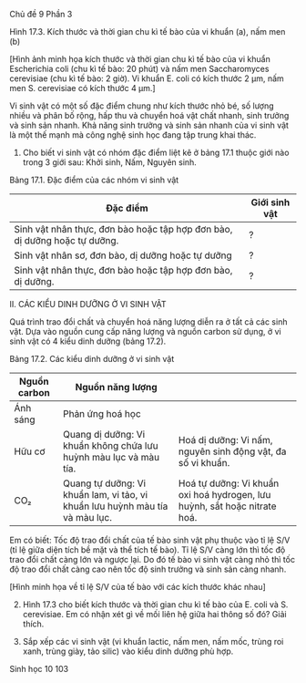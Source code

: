 Chủ đề 9
Phần 3

Hình 17.3. Kích thước và thời gian chu kì tế bào của vi khuẩn (a), nấm men (b)

[Hình ảnh minh họa kích thước và thời gian chu kì tế bào của vi khuẩn Escherichia coli (chu kì tế bào: 20 phút) và nấm men Saccharomyces cerevisiae (chu kì tế bào: 2 giờ). Vi khuẩn E. coli có kích thước 2 μm, nấm men S. cerevisiae có kích thước 4 μm.]

Vi sinh vật có một số đặc điểm chung như kích thước nhỏ bé, số lượng nhiều và phân bố rộng, hấp thu và chuyển hoá vật chất nhanh, sinh trưởng và sinh sản nhanh. Khả năng sinh trưởng và sinh sản nhanh của vi sinh vật là một thế mạnh mà công nghệ sinh học đang tập trung khai thác.

1. Cho biết vi sinh vật có nhóm đặc điểm liệt kê ở bảng 17.1 thuộc giới nào trong 3 giới sau: Khởi sinh, Nấm, Nguyên sinh.

Bảng 17.1. Đặc điểm của các nhóm vi sinh vật

Đặc điểm | Giới sinh vật
--- | ---
Sinh vật nhân thực, đơn bào hoặc tập hợp đơn bào, dị dưỡng hoặc tự dưỡng. | ?
Sinh vật nhân sơ, đơn bào, dị dưỡng hoặc tự dưỡng | ?
Sinh vật nhân thực, đơn bào hoặc tập hợp đơn bào, dị dưỡng. | ?

II. CÁC KIỂU DINH DƯỠNG Ở VI SINH VẬT

Quá trình trao đổi chất và chuyển hoá năng lượng diễn ra ở tất cả các sinh vật. Dựa vào nguồn cung cấp năng lượng và nguồn carbon sử dụng, ở vi sinh vật có 4 kiểu dinh dưỡng (bảng 17.2).

Bảng 17.2. Các kiểu dinh dưỡng ở vi sinh vật

Nguồn carbon | Nguồn năng lượng | |
--- | --- | ---
 | Ánh sáng | Phản ứng hoá học
Hữu cơ | Quang dị dưỡng: Vi khuẩn không chứa lưu huỳnh màu lục và màu tía. | Hoá dị dưỡng: Vi nấm, nguyên sinh động vật, đa số vi khuẩn.
CO₂ | Quang tự dưỡng: Vi khuẩn lam, vi tảo, vi khuẩn lưu huỳnh màu tía và màu lục. | Hoá tự dưỡng: Vi khuẩn oxi hoá hydrogen, lưu huỳnh, sắt hoặc nitrate hoá.

Em có biết:
Tốc độ trao đổi chất của tế bào sinh vật phụ thuộc vào tỉ lệ S/V (tỉ lệ giữa diện tích bề mặt và thể tích tế bào). Tỉ lệ S/V càng lớn thì tốc độ trao đổi chất càng lớn và ngược lại. Do đó tế bào vi sinh vật càng nhỏ thì tốc độ trao đổi chất càng cao nên tốc độ sinh trưởng và sinh sản càng nhanh.

[Hình minh họa về tỉ lệ S/V của tế bào với các kích thước khác nhau]

2. Hình 17.3 cho biết kích thước và thời gian chu kì tế bào của E. coli và S. cerevisiae. Em có nhận xét gì về mối liên hệ giữa hai thông số đó? Giải thích.

2. Sắp xếp các vi sinh vật (vi khuẩn lactic, nấm men, nấm mốc, trùng roi xanh, trùng giày, tảo silic) vào kiểu dinh dưỡng phù hợp.

Sinh học 10 103